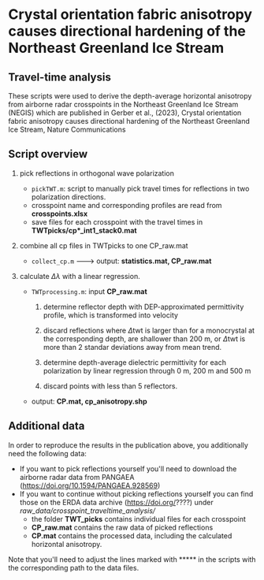 # Crystal orientation fabric anisotropy causes directional hardening of the Northeast Greenland Ice Stream
## Travel-time analysis

These scripts were used to derive the depth-average horizontal anisotropy from airborne radar crosspoints in the Northeast Greenland Ice Stream (NEGIS) which are published in Gerber et al., (2023), Crystal orientation fabric anisotropy causes directional hardening of the Northeast Greenland Ice Stream, Nature Communications

## Script overview

1) pick reflections in orthogonal wave polarization

	- `pickTWT.m`: script to manually pick travel times for reflections in two polarization directions.
	- crosspoint name and corresponding profiles are read from **crosspoints.xlsx**	
	- save files for each crosspoint with the travel times in **TWTpicks/cp\*_int1_stack0.mat**

2) combine all cp files in TWTpicks to one CP_raw.mat	
	
	- `collect_cp.m` ---> output: **statistics.mat, CP_raw.mat**
	
3) calculate $\Delta \lambda$ with a linear regression.

	- `TWTprocessing.m`: input **CP_raw.mat**

		1) determine reflector depth with DEP-approximated permittivity profile, which is 
		   transformed into velocity

		2) discard reflections where $\Delta$twt is larger than for a monocrystal at the corresponding depth, 
		are shallower than 200 m, or $\Delta$twt is more than 2 standar deviations away from mean trend.

		3) determine depth-average dielectric permittivity for each polarization by linear regression through 0 m, 200 m and 500 m

		4) discard points with less than 5 reflectors.

	- output: **CP.mat, cp_anisotropy.shp**	
	

## Additional data
In order to reproduce the results in the publication above, you additionally need the following data:
- If you want to pick reflections yourself you'll need to download the airborne radar data from PANGAEA (https://doi.org/10.1594/PANGAEA.928569) 
- If you want to continue without picking reflections yourself you can find those on the ERDA data archive (https://doi.org/????) under *raw_data/crosspoint_traveltime_analysis/*
	- the folder **TWT_picks** contains individual files for each crosspoint
	- **CP_raw.mat** contains the raw data of picked reflections
	- **CP.mat** contains the processed data, including the calculated horizontal anisotropy.

Note that you'll need to adjust the lines marked with ***** in the scripts with the corresponding path to the data files. 
